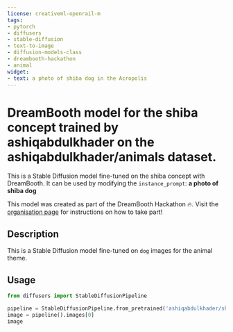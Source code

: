 ```yaml
---
license: creativeml-openrail-m
tags:
- pytorch
- diffusers
- stable-diffusion
- text-to-image
- diffusion-models-class
- dreambooth-hackathon
- animal
widget:
- text: a photo of shiba dog in the Acropolis
---
```


# DreamBooth model for the shiba concept trained by ashiqabdulkhader on the ashiqabdulkhader/animals dataset.

This is a Stable Diffusion model fine-tuned on the shiba concept with DreamBooth. It can be used by modifying the `instance_prompt`: **a photo of shiba dog**

This model was created as part of the DreamBooth Hackathon 🔥. Visit the [organisation page](https://huggingface.co/dreambooth-hackathon) for instructions on how to take part!

## Description


This is a Stable Diffusion model fine-tuned on `dog` images for the animal theme.


## Usage

```python
from diffusers import StableDiffusionPipeline

pipeline = StableDiffusionPipeline.from_pretrained('ashiqabdulkhader/shiba-dog')
image = pipeline().images[0]
image
```
